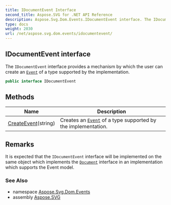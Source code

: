 ```yaml
---
title: IDocumentEvent Interface
second_title: Aspose.SVG for .NET API Reference
description: Aspose.Svg.Dom.Events.IDocumentEvent interface. The IDocumentEvent interface provides a mechanism by which the user can create an Event of a type supported by the implementation
type: docs
weight: 2030
url: /net/aspose.svg.dom.events/idocumentevent/
---
```

## IDocumentEvent interface

The `IDocumentEvent` interface provides a mechanism by which the user can create an [`Event`](../event/) of a type supported by the implementation.

```csharp
public interface IDocumentEvent
```

## Methods

| Name | Description |
| --- | --- |
| [CreateEvent](../../aspose.svg.dom.events/idocumentevent/createevent/)(string) | Creates an [`Event`](../event/) of a type supported by the implementation. |

## Remarks

It is expected that the `IDocumentEvent` interface will be implemented on the same object which implements the [`Document`](../../aspose.svg.dom/document/) interface in an implementation which supports the Event model.

### See Also

* namespace [Aspose.Svg.Dom.Events](../../aspose.svg.dom.events/)
* assembly [Aspose.SVG](../../)
